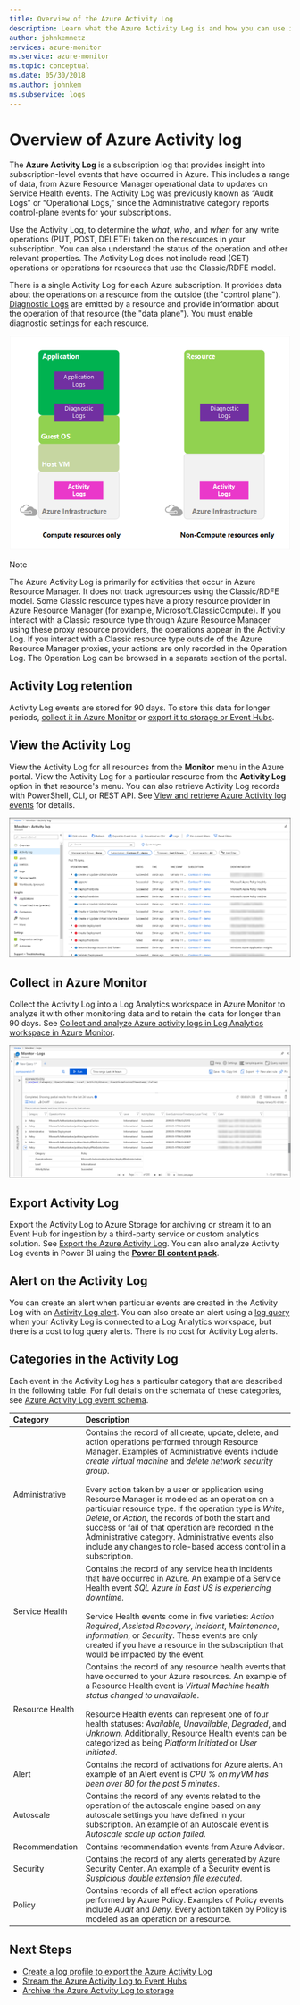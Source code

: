 ```yaml
---
title: Overview of the Azure Activity Log
description: Learn what the Azure Activity Log is and how you can use it to understand events occurring within your Azure subscription.
author: johnkemnetz
services: azure-monitor
ms.service: azure-monitor
ms.topic: conceptual
ms.date: 05/30/2018
ms.author: johnkem
ms.subservice: logs
---
```

# Overview of Azure Activity log

The **Azure Activity Log** is a subscription log that provides insight into subscription-level events that have occurred in Azure. This includes a range of data, from Azure Resource Manager operational data to updates on Service Health events. The Activity Log was previously known as “Audit Logs” or “Operational Logs,” since the Administrative category reports control-plane events for your subscriptions. 

Use the Activity Log, to determine the _what_, _who_, and _when_ for any write operations (PUT, POST, DELETE) taken on the resources in your subscription. You can also understand the status of the operation and other relevant properties. The Activity Log does not include read (GET) operations or operations for resources that use the Classic/RDFE model.

There is a single Activity Log for each Azure subscription. It provides data about the operations on a resource from the outside (the "control plane"). [Diagnostic Logs](diagnostic-logs-overview.md) are emitted by a resource and provide information about the operation of that resource (the "data plane"). You must enable diagnostic settings for each resource.

![Activity Logs compared to Diagnostic logs](./media/activity-logs-overview/Activity_Log_vs_other_logs_v5.png)


> [!NOTE]
> The Azure Activity Log is primarily for activities that occur in Azure Resource Manager. It does not track ugresources using the Classic/RDFE model. Some Classic resource types have a proxy resource provider in Azure Resource Manager (for example, Microsoft.ClassicCompute). If you interact with a Classic resource type through Azure Resource Manager using these proxy resource providers, the operations appear in the Activity Log. If you interact with a Classic resource type outside of the Azure Resource Manager proxies, your actions are only recorded in the Operation Log. The Operation Log can be browsed in a separate section of the portal.

## Activity Log retention
Activity Log events are stored for 90 days. To store this data for longer periods, [collect it in Azure Monitor](activity-log-collect.md) or [export it to storage or Event Hubs](activity-log-export.md).

## View the Activity Log
View the Activity Log for all resources from the **Monitor** menu in the Azure portal. View the Activity Log for a particular resource from the **Activity Log** option in that resource's menu. You can also retrieve Activity Log records with PowerShell, CLI, or REST API.  See [View and retrieve Azure Activity log events](activity-log-view.md) for details.

![View Activity Log](./media/activity-logs-overview/view-activity-log.png)

## Collect in Azure Monitor
Collect the Activity Log into a Log Analytics workspace in Azure Monitor to analyze it with other monitoring data and to retain the data for longer than 90 days. See [Collect and analyze Azure activity logs in Log Analytics workspace in Azure Monitor](activity-log-collect.md).

![Query Activity Log](./media/activity-logs-overview/query-activity-log.png)

## Export Activity Log
Export the Activity Log to Azure Storage for archiving or stream it to an Event Hub for ingestion by a third-party service or custom analytics solution. See [Export the Azure Activity Log](activity-log-export.md). You can also analyze Activity Log events in Power BI using the [**Power BI content pack**](https://powerbi.microsoft.com/documentation/powerbi-content-pack-azure-audit-logs/).

## Alert on the Activity Log
You can create an alert when particular events are created in the Activity Log with an [Activity Log alert](activity-log-alerts.md). You can also create an alert using a [log query](alerts-log-query.md) when your Activity Log is connected to a Log Analytics workspace, but there is a cost to log query alerts. There is no cost for Activity Log alerts.


## Categories in the Activity Log
Each event in the Activity Log has a particular category that are described in the following table. For full details on the schemata of these categories, see [Azure Activity Log event schema](activity-log-schema.md). 

| Category | Description |
|:---|:---|
| Administrative | Contains the record of all create, update, delete, and action operations performed through Resource Manager. Examples of Administrative events include _create virtual machine_ and _delete network security group_.<br><br>Every action taken by a user or application using Resource Manager is modeled as an operation on a particular resource type. If the operation type is _Write_, _Delete_, or _Action_, the records of both the start and success or fail of that operation are recorded in the Administrative category. Administrative events also include any changes to role-based access control in a subscription. |
| Service Health | Contains the record of any service health incidents that have occurred in Azure. An example of a Service Health event _SQL Azure in East US is experiencing downtime_. <br><br>Service Health events come in five varieties: _Action Required_, _Assisted Recovery_, _Incident_, _Maintenance_, _Information_, or _Security_. These events are only created if you have a resource in the subscription that would be impacted by the event.
| Resource Health | Contains the record of any resource health events that have occurred to your Azure resources. An example of a Resource Health event is _Virtual Machine health status changed to unavailable_.<br><br>Resource Health events can represent one of four health statuses: _Available_, _Unavailable_, _Degraded_, and _Unknown_. Additionally, Resource Health events can be categorized as being _Platform Initiated_ or _User Initiated_. |
| Alert | Contains the record of activations for Azure alerts. An example of an Alert event is _CPU % on myVM has been over 80 for the past 5 minutes_.|
| Autoscale | Contains the record of any events related to the operation of the autoscale engine based on any autoscale settings you have defined in your subscription. An example of an Autoscale event is _Autoscale scale up action failed_. |
| Recommendation | Contains recommendation events from Azure Advisor. |
| Security | Contains the record of any alerts generated by Azure Security Center. An example of a Security event is _Suspicious double extension file executed_. |
| Policy | Contains records of all effect action operations performed by Azure Policy. Examples of Policy events include _Audit_ and _Deny_. Every action taken by Policy is modeled as an operation on a resource. |


## Next Steps

* [Create a log profile to export the Azure Activity Log](activity-log-export.md)
* [Stream the Azure Activity Log to Event Hubs](activity-logs-stream-event-hubs.md)
* [Archive the Azure Activity Log to storage](archive-activity-log.md)

